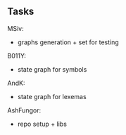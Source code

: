## Tasks

MSiv:
- graphs generation + set for testing

B011Y:
- state graph for symbols

AndK:
- state graph for lexemas

AshFungor:
- repo setup + libs
